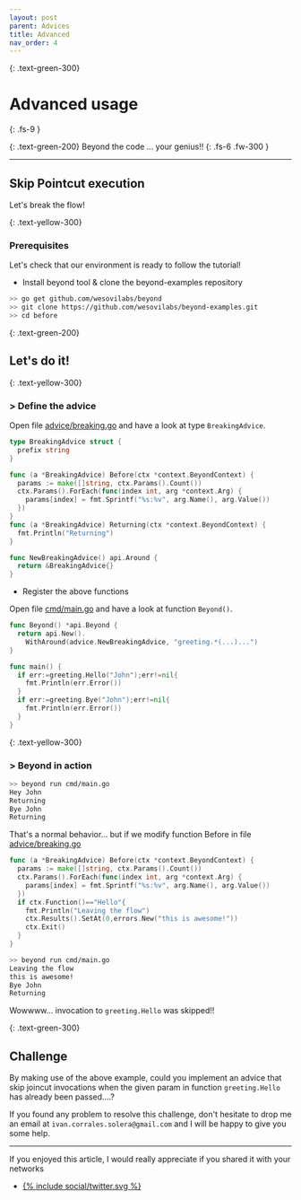 ```yaml
---
layout: post
parent: Advices
title: Advanced
nav_order: 4
---
```


{: .text-green-300}
# Advanced usage
{: .fs-9 }

{: .text-green-200}
Beyond the code ... your genius!!
{: .fs-6 .fw-300 }

---

## Skip Pointcut execution

Let's  break the flow! 

{: .text-yellow-300}
### Prerequisites

Let's check that our environment is ready to follow the tutorial!
 
- Install beyond tool & clone the beyond-examples repository
```bash
>> go get github.com/wesovilabs/beyond
>> git clone https://github.com/wesovilabs/beyond-examples.git
>> cd before
```

{: .text-green-200}
## Let's do it!

{: .text-yellow-300}
### > Define the advice


Open file [advice/breaking.go](https://github.com/wesovilabs/beyond-examples/blob/master/skip-pointcut/advice/breaking.go#L10) and have a look at type `BreakingAdvice`.

```go
type BreakingAdvice struct {
  prefix string
}

func (a *BreakingAdvice) Before(ctx *context.BeyondContext) {
  params := make([]string, ctx.Params().Count())
  ctx.Params().ForEach(func(index int, arg *context.Arg) {
    params[index] = fmt.Sprintf("%s:%v", arg.Name(), arg.Value())
  })
}
func (a *BreakingAdvice) Returning(ctx *context.BeyondContext) {
  fmt.Println("Returning")
}

func NewBreakingAdvice() api.Around {
  return &BreakingAdvice{}
}
```
- Register the above functions

Open file [cmd/main.go](https://github.com/wesovilabs/beyond-examples/blob/master/before/cmd/main.go#L9) and have a look at function `Beyond()`.


```go
func Beyond() *api.Beyond {
  return api.New().
    WithAround(advice.NewBreakingAdvice, "greeting.*(...)...")
}

func main() {
  if err:=greeting.Hello("John");err!=nil{
    fmt.Println(err.Error())
  }
  if err:=greeting.Bye("John");err!=nil{
    fmt.Println(err.Error())
  }
}
```

{: .text-yellow-300}
### > Beyond in action

```bash
>> beyond run cmd/main.go
Hey John
Returning
Bye John
Returning
```

That's a normal behavior... but if we modify function Before in file [advice/breaking.go](https://github.com/wesovilabs/beyond-examples/blob/master/skip-pointcut/advice/breaking.go#L10)
```go
func (a *BreakingAdvice) Before(ctx *context.BeyondContext) {
  params := make([]string, ctx.Params().Count())
  ctx.Params().ForEach(func(index int, arg *context.Arg) {
    params[index] = fmt.Sprintf("%s:%v", arg.Name(), arg.Value())
  })
  if ctx.Function()=="Hello"{
    fmt.Println("Leaving the flow")
    ctx.Results().SetAt(0,errors.New("this is awesome!"))
    ctx.Exit()
  }
}
```  

```bash
>> beyond run cmd/main.go
Leaving the flow
this is awesome!
Bye John
Returning
```

Wowwww... invocation to `greeting.Hello` was skipped!!

{: .text-green-300}
## Challenge

By making use of the above example, could you implement an advice that skip joincut
invocations when the given param in function `greeting.Hello`  has already been passed....?

If you found any problem to resolve this challenge, don't hesitate to drop me an email at `ivan.corrales.solera@gmail.com` and I will
be happy to give you some help.

---
If you enjoyed this article, I would really appreciate if you shared it with your networks


<div class="socialme">
    <ul>
        <li class="twitter">
            <a href="https://twitter.com/intent/tweet?via={{site.data.social.twitter.username}}&url={{ site.data.social.twitter.url | uri_escape}}&text={{ site.data.social.twitter.message | uri_escape}}" target="_blank">
                {% include social/twitter.svg %}
            </a>
        </li>
    </ul>
</div>
